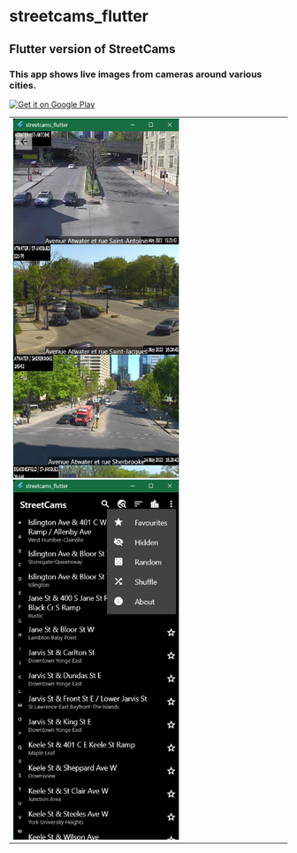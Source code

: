 # streetcams_flutter
## Flutter version of StreetCams
### This app shows live images from cameras around various cities.
<a href='https://play.google.com/store/apps/details?id=com.jsontextfield.streetcams_flutter&pcampaignid=pcampaignidMKT-Other-global-all-co-prtnr-py-PartBadge-Mar2515-1'><img alt='Get it on Google Play' src='https://play.google.com/intl/en_us/badges/static/images/badges/en_badge_web_generic.png' height="100"/></a>

<table>
<td>
<img src="screenshots/streetcams_flutter 14 May 2023 4_32_45 PM.png" alt="drawing" width="300"/>
<img src="screenshots/streetcams_flutter 14 May 2023 4_31_58 PM.png" alt="drawing" width="300"/>
</td>
</table>
